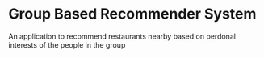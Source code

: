 # Group Based Recommender System
 An application to recommend restaurants nearby based on perdonal interests of the people in the group
